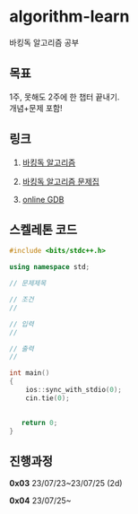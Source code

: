 # algorithm-learn

바킹독 알고리즘 공부


## 목표
1주, 못해도 2주에 한 챕터 끝내기.
<br>개념+문제 포함!


## 링크
1. [바킹독 알고리즘](https://blog.encrypted.gg/category/%EA%B0%95%EC%A2%8C/%EC%8B%A4%EC%A0%84%20%EC%95%8C%EA%B3%A0%EB%A6%AC%EC%A6%98?page=2)

2. [바킹독 알고리즘 문제집](https://github.com/encrypted-def/basic-algo-lecture/blob/master/workbook.md)

3. [online GDB](https://www.onlinegdb.com/)



## 스켈레톤 코드
```C++
#include <bits/stdc++.h>

using namespace std;

// 문제제목

// 조건
// 

// 입력 
// 

// 출력
// 

int main()
{
    ios::sync_with_stdio(0);
    cin.tie(0);

   
   return 0;
}
```


## 진행과정

**0x03** 23/07/23~23/07/25 (2d)

**0x04** 23/07/25~ 
